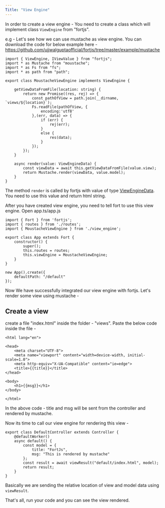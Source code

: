 ```yaml
---
Title: "View Engine"
---
```


In order to create a view engine - You need to create a class which will implement class `ViewEngine` from "fortjs".

e.g - Let's see how we can use mustache as view engine. You can download the code for below example here - https://github.com/ujjwalguptaofficial/fortjs/tree/master/example/mustache

```
import { ViewEngine, IViewValue } from "fortjs";
import * as Mustache from "moustache";
import * as Fs from "fs";
import * as path from "path";

export class MoustacheViewEngine implements ViewEngine {

    getViewDataFromFile(location: string) {
        return new Promise((res, rej) => {
            const pathOfView = path.join(__dirname, `views/${location}`);
            Fs.readFile(pathOfView, {
                encoding:'utf8'
            },(err, data) => {
                if (err) {
                    rej(err);
                }
                else {
                    res(data);
                }
            });
        });
    }

    async render(value: ViewEngineData) {
        const viewData = await this.getViewDataFromFile(value.view);
        return Mustache.render(viewData, value.model);
    }
}
```

The method `render` is called by fortjs with value of type [ViewEngineData](view-engine-data). You need to use this value and return html string.

After you have created view engine, you need to tell fort to use this view engine. Open app.ts/app.js

```
import { Fort } from 'fortjs';
import { routes } from './routes';
import { MoustacheViewEngine } from './view_engine';

export class App extends Fort {
    constructor() {
        super();
        this.routes = routes;
        this.viewEngine = MoustacheViewEngine;
    }
}

new App().create({
    defaultPath: "/default"
});
```

Now We have successfully integrated our view engine with fortjs. Let's render some view using mustache - 

## Create a view

create a file "index.html" inside the folder - "views". Paste the below code inside the file -

```
<html lang="en">

<head>
    <meta charset="UTF-8">
    <meta name="viewport" content="width=device-width, initial-scale=1.0">
    <meta http-equiv="X-UA-Compatible" content="ie=edge">
    <title>{{title}}</title>
</head>

<body>
    <h1>{{msg}}</h1>
</body>

</html>
```

In the above code - title and msg will be sent from the controller and rendered by mustache. 

Now its time to call our view engine for rendering this view - 

```
export class DefaultController extends Controller {
    @defaultWorker()
    async default() {
        const model = {
            title: "FortJs",
            msg: "This is rendered by mustache"
        };
        const result = await viewResult("default/index.html", model);
        return result;
    }
}
```

Basically we are sending the relative location of view and model data using `viewResult`. 

That's all, run your code and you can see the view rendered.